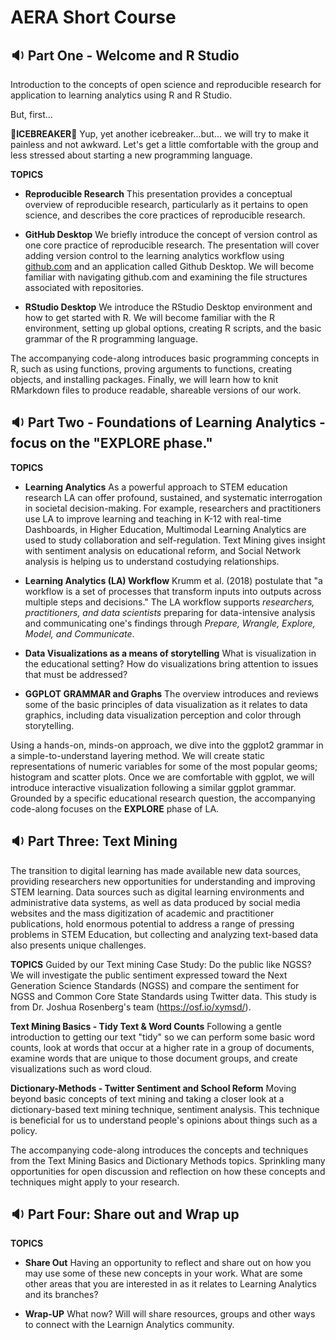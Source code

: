 # AERA Short Course

## 🔉 Part One - Welcome and R Studio
Introduction to the concepts of open science and reproducible research for application to learning analytics using R and R Studio.

But, first...

🧊**ICEBREAKER**🧊
Yup, yet another icebreaker...but... we will try to make it painless and not awkward. Let's get a little comfortable with the group and less stressed about starting a new programming language.


**TOPICS**

- **Reproducible Research**
This presentation provides a conceptual overview of reproducible research, particularly as it pertains to open science, and describes the core practices of reproducible research.

- **GitHub Desktop**
We briefly introduce the concept of version control as one core practice of reproducible research. The presentation will cover adding version control to the learning analytics workflow using [github.com](https://github.com/) and an application called Github Desktop. We will become familiar with navigating github.com and examining the file structures associated with repositories. 

- **RStudio Desktop**
We introduce the RStudio Desktop environment and how to get started with R. We will become familiar with the R environment, setting up global options, creating R scripts, and the basic grammar of the R programming language.

The accompanying code-along introduces basic programming concepts in R, such as using functions, proving arguments to functions, creating objects, and installing packages. Finally, we will learn how to knit RMarkdown files to produce readable, shareable versions of our work.


## 🔉 Part Two - Foundations of Learning Analytics - focus on the "EXPLORE phase."


**TOPICS**

- **Learning Analytics**
As a powerful approach to STEM education research LA can offer profound, sustained, and systematic interrogation in societal decision-making. For example, researchers and practitioners use LA to improve learning and teaching in K-12 with real-time Dashboards, in Higher Education, Multimodal Learning Analytics are used to study collaboration and self-regulation. Text Mining gives insight with sentiment analysis on educational reform, and Social Network analysis is helping us to understand costudying relationships.

- **Learning Analytics (LA) Workflow**
Krumm et al. (2018) postulate that "a workflow is a set of processes that transform inputs into outputs across multiple steps and decisions." The LA workflow supports *researchers, practitioners, and data scientists* preparing for data-intensive analysis and communicating one's findings through *Prepare, Wrangle, Explore, Model, and Communicate*.

- **Data Visualizations as a means of storytelling**
What is visualization in the educational setting? How do visualizations bring attention to issues that must be addressed? 

- **GGPLOT GRAMMAR and Graphs**
The overview introduces and reviews some of the basic principles of data visualization as it relates to data graphics, including data visualization perception and color through storytelling.

 Using a hands-on, minds-on approach, we dive into the ggplot2 grammar in a simple-to-understand layering method. We will create static representations of numeric variables for some of the most popular geoms; histogram and scatter plots. Once we are comfortable with ggplot, we will introduce interactive visualization following a similar ggplot grammar. Grounded by a specific educational research question, the accompanying code-along focuses on the **EXPLORE** phase of LA.


## 🔉 Part Three: Text Mining
The transition to digital learning has made available new data sources, providing researchers new opportunities for understanding and improving STEM learning. Data sources such as digital learning environments and administrative data systems, as well as data produced by social media websites and the mass digitization of academic and practitioner publications, hold enormous potential to address a range of pressing problems in STEM Education, but collecting and analyzing text-based data also presents unique challenges.


**TOPICS**
Guided by our Text mining Case Study: Do the public like NGSS? We will investigate the public sentiment expressed toward the Next Generation Science Standards (NGSS) and compare the sentiment for NGSS and Common Core State Standards using Twitter data. This study is from Dr. Joshua Rosenberg's team (https://osf.io/xymsd/).

**Text Mining Basics - Tidy Text & Word Counts**
Following a gentle introduction to getting our text "tidy" so we can perform some basic word counts, look at words that occur at a higher rate in a group of documents, examine words that are unique to those document groups, and create visualizations such as word cloud.

**Dictionary-Methods - Twitter Sentiment and School Reform**
Moving beyond basic concepts of text mining and taking a closer look at a dictionary-based text mining technique, sentiment analysis. This technique is beneficial for us to understand people's opinions about things such as a policy.

The accompanying code-along introduces the concepts and techniques from the Text Mining Basics and Dictionary Methods topics. Sprinkling many opportunities for open discussion and reflection on how these concepts and techniques might apply to your research.


## 🔉 Part Four: Share out and Wrap up


**TOPICS**

- **Share Out**
Having an opportunity to reflect and share out on how you may use some of these new concepts in your work. What are some other areas that you are interested in as it relates to Learning Analytics and its branches?

- **Wrap-UP**
What now? Will will share resources, groups and other ways to connect with the Learnign Analytics community.


